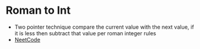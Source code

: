 # Roman to Int
* Two pointer technique compare the current value with the next value, if it is less then subtract that value per roman integer rules
* [NeetCode](https://www.youtube.com/watch?v=3jdxYj3DD98)
